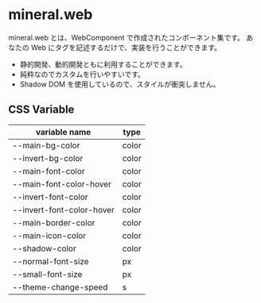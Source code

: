 # mineral.web

mineral.web とは、WebComponent で作成されたコンポーネント集です。
あなたの Web にタグを記述するだけで、実装を行うことができます。

- 静的開発、動的開発ともに利用することができます。
- 純粋なのでカスタムを行いやすいです。
- Shadow DOM を使用しているので、スタイルが衝突しません。

##

## CSS Variable

| variable name             | type  |
| ------------------------- | ----- |
| --main-bg-color           | color |
| --invert-bg-color         | color |
| --main-font-color         | color |
| --main-font-color-hover   | color |
| --invert-font-color       | color |
| --invert-font-color-hover | color |
| --main-border-color       | color |
| --main-icon-color         | color |
| --shadow-color            | color |
| --normal-font-size        | px    |
| --small-font-size         | px    |
| --theme-change-speed      | s     |

